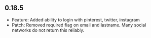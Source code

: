 ## 0.18.5

* Feature: Added ability to login with pinterest, twitter, instagram
* Patch: Removed required flag on email and lastname. Many social networks do not return this reliably.
